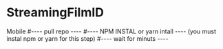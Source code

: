 # StreamingFilmID
Mobile
#---- pull repo ----
#---- NPM INSTAL or yarn intall ---- (you must instal npm or yarn for this step)
#---- wait for minuts ----
